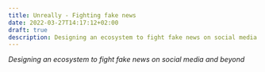 ```yaml
---
title: Unreally - Fighting fake news
date: 2022-03-27T14:17:12+02:00
draft: true 
description: Designing an ecosystem to fight fake news on social media and beyond
---
```

_Designing an ecosystem to fight fake news on social media and beyond_

